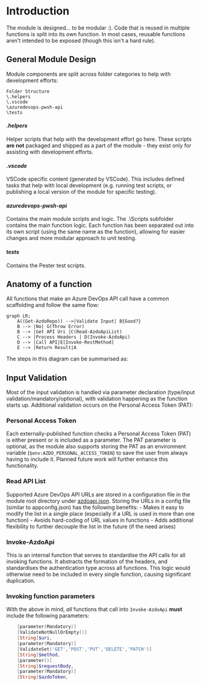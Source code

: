 # Introduction

The module is designed... to be modular :). Code that is reused in multiple functions is split into its own function. In most cases, reusable functions aren't intended to be exposed (though this isn't a hard rule).

## General Module Design

Module components are split across folder categories to help with development efforts:

```
Folder Structure
\.helpers
\.vscode
\azuredevops-pwsh-api
\tests
```

#### _.helpers_

Helper scripts that help with the development effort go here. These scripts **are not** packaged and shipped as a part of the module - they exist only for assisting with development efforts.

#### _.vscode_

VSCode specific content (generated by VSCode). This includes defined tasks that help with local development (e.g. running test scripts, or publishing a local version of the module for specific testing).

#### _azuredevops-pwsh-api_

Contains the main module scripts and logic. The .\Scripts subfolder contains the main function logic. Each function has been separated out into its own script (using the same name as the function), allowing for easier changes and more modular approach to unit testing.

#### _tests_

Contains the Pester test scripts.

## Anatomy of a function

All functions that make an Azure DevOps API call have a common scaffolding and follow the same flow:

```mermaid
graph LR;
    A((Get-AzdoRepo)) -->|Validate Input| B{Good?}
    B --> |No| G(Throw Error)
    B --> |Get API Uri |C(Read-AzdoApiList)
    C --> |Process Headers | D(Invoke-AzdoApi)
    D --> |Call API|E[Invoke-RestMethod]
    E --> |Return Result|A
```

The steps in this diagram can be summarised as:

## Input Validation

Most of the input validation is handled via parameter declaration (type/input validation/mandatory/optional), with validation happening as the function starts up. Additional validation occurs on the Personal Access Token (PAT):

### Personal Access Token

Each externally-published function checks a Personal Access Token (PAT) is either present or is included as a parameter. The PAT parameter is optional, as the module also supports storing the PAT as an environment variable (`$env:AZDO_PERSONAL_ACCESS_TOKEN`) to save the user from always having to include it. Planned future work will further enhance this functionality.

### Read API List

Supported Azure DevOps API URLs are stored in a configuration file in the module root directory under [azdoapi.json](..\azuredevops-pwsh-api\azdoapi.json). Storing the URLs in a config file (similar to appconfig.json) has the following benefits:
    - Makes it easy to modify the list in a single place (especially if a URL is used in more than one function)
    - Avoids hard-coding of URL values in functions
    - Adds additional flexibility to further decouple the list in the future (if the need arises)

### Invoke-AzdoApi

This is an internal function that serves to standardise the API calls for all invoking functions. It abstracts the formation of the headers, and standardises the authentication type across all functions. This logic would otherwise need to be included in every single function, causing significant duplication.

### Invoking function parameters

With the above in mind, _all_ functions that call into `Invoke-AzdoApi` **must** include the following parameters:

```powershell
    [parameter(Mandatory)]
    [ValidateNotNullOrEmpty()]
    [String]$uri,
    [parameter(Mandatory)]
    [ValidateSet('GET','POST','PUT','DELETE','PATCH')]
    [String]$method,
    [parameter()]
    [String]$requestBody,
    [parameter(Mandatory)]
    [String]$azdoToken,
```
